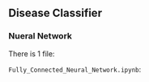 ## Disease Classifier
### Nueral Network

There is 1 file:

`Fully_Connected_Neural_Network.ipynb`: 
